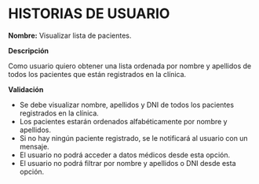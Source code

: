 # HISTORIAS DE USUARIO

**Nombre:** Visualizar lista de pacientes.

**Descripción**

Como usuario quiero obtener una lista ordenada por nombre y apellidos de todos los pacientes que están registrados en la clínica.

**Validación**

* Se debe visualizar nombre, apellidos y DNI de todos los pacientes registrados en la clínica.
* Los pacientes estarán ordenados alfabéticamente por nombre y apellidos.
* Si no hay ningún paciente registrado, se le notificará al usuario con un mensaje.
* El usuario no podrá acceder a datos médicos desde esta opción.
* El usuario no podrá filtrar por nombre y apellidos o DNI desde esta opción.